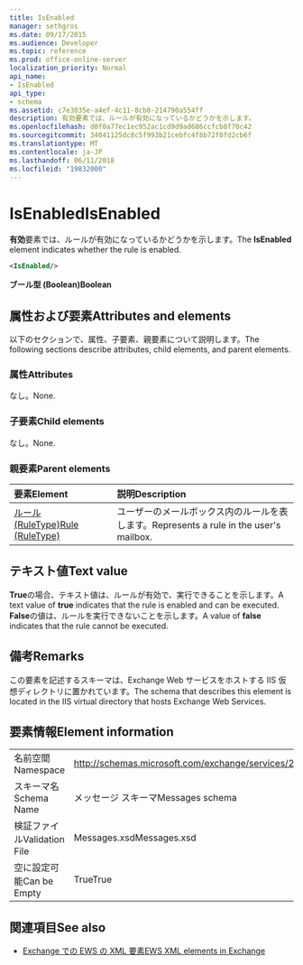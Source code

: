 ```yaml
---
title: IsEnabled
manager: sethgros
ms.date: 09/17/2015
ms.audience: Developer
ms.topic: reference
ms.prod: office-online-server
localization_priority: Normal
api_name:
- IsEnabled
api_type:
- schema
ms.assetid: c7e3035e-a4ef-4c11-8cb0-214790a554ff
description: 有効要素では、ルールが有効になっているかどうかを示します。
ms.openlocfilehash: d0f0a77ec1ec952ac1cd9d9ad686ccfcb8f70c42
ms.sourcegitcommit: 34041125dc8c5f993b21cebfc4f8b72f0fd2cb6f
ms.translationtype: MT
ms.contentlocale: ja-JP
ms.lasthandoff: 06/11/2018
ms.locfileid: "19832000"
---
```

# <a name="isenabled"></a><span data-ttu-id="d831b-103">IsEnabled</span><span class="sxs-lookup"><span data-stu-id="d831b-103">IsEnabled</span></span>

<span data-ttu-id="d831b-104">**有効**要素では、ルールが有効になっているかどうかを示します。</span><span class="sxs-lookup"><span data-stu-id="d831b-104">The **IsEnabled** element indicates whether the rule is enabled.</span></span> 
  
```XML
<IsEnabled/>
```

 <span data-ttu-id="d831b-105">**ブール型 (Boolean)**</span><span class="sxs-lookup"><span data-stu-id="d831b-105">**Boolean**</span></span>
## <a name="attributes-and-elements"></a><span data-ttu-id="d831b-106">属性および要素</span><span class="sxs-lookup"><span data-stu-id="d831b-106">Attributes and elements</span></span>

<span data-ttu-id="d831b-107">以下のセクションで、属性、子要素、親要素について説明します。</span><span class="sxs-lookup"><span data-stu-id="d831b-107">The following sections describe attributes, child elements, and parent elements.</span></span>
  
### <a name="attributes"></a><span data-ttu-id="d831b-108">属性</span><span class="sxs-lookup"><span data-stu-id="d831b-108">Attributes</span></span>

<span data-ttu-id="d831b-109">なし。</span><span class="sxs-lookup"><span data-stu-id="d831b-109">None.</span></span>
  
### <a name="child-elements"></a><span data-ttu-id="d831b-110">子要素</span><span class="sxs-lookup"><span data-stu-id="d831b-110">Child elements</span></span>

<span data-ttu-id="d831b-111">なし。</span><span class="sxs-lookup"><span data-stu-id="d831b-111">None.</span></span>
  
### <a name="parent-elements"></a><span data-ttu-id="d831b-112">親要素</span><span class="sxs-lookup"><span data-stu-id="d831b-112">Parent elements</span></span>

|<span data-ttu-id="d831b-113">**要素**</span><span class="sxs-lookup"><span data-stu-id="d831b-113">**Element**</span></span>|<span data-ttu-id="d831b-114">**説明**</span><span class="sxs-lookup"><span data-stu-id="d831b-114">**Description**</span></span>|
|:-----|:-----|
|[<span data-ttu-id="d831b-115">ルール (RuleType)</span><span class="sxs-lookup"><span data-stu-id="d831b-115">Rule (RuleType)</span></span>](rule-ruletype.md) <br/> |<span data-ttu-id="d831b-116">ユーザーのメールボックス内のルールを表します。</span><span class="sxs-lookup"><span data-stu-id="d831b-116">Represents a rule in the user's mailbox.</span></span>  <br/> |
   
## <a name="text-value"></a><span data-ttu-id="d831b-117">テキスト値</span><span class="sxs-lookup"><span data-stu-id="d831b-117">Text value</span></span>

<span data-ttu-id="d831b-118">**True**の場合、テキスト値は、ルールが有効で、実行できることを示します。</span><span class="sxs-lookup"><span data-stu-id="d831b-118">A text value of **true** indicates that the rule is enabled and can be executed.</span></span> <span data-ttu-id="d831b-119">**False**の値は、ルールを実行できないことを示します。</span><span class="sxs-lookup"><span data-stu-id="d831b-119">A value of **false** indicates that the rule cannot be executed.</span></span> 
  
## <a name="remarks"></a><span data-ttu-id="d831b-120">備考</span><span class="sxs-lookup"><span data-stu-id="d831b-120">Remarks</span></span>

<span data-ttu-id="d831b-121">この要素を記述するスキーマは、Exchange Web サービスをホストする IIS 仮想ディレクトリに置かれています。</span><span class="sxs-lookup"><span data-stu-id="d831b-121">The schema that describes this element is located in the IIS virtual directory that hosts Exchange Web Services.</span></span>
  
## <a name="element-information"></a><span data-ttu-id="d831b-122">要素情報</span><span class="sxs-lookup"><span data-stu-id="d831b-122">Element information</span></span>

|||
|:-----|:-----|
|<span data-ttu-id="d831b-123">名前空間</span><span class="sxs-lookup"><span data-stu-id="d831b-123">Namespace</span></span>  <br/> |http://schemas.microsoft.com/exchange/services/2006/messages  <br/> |
|<span data-ttu-id="d831b-124">スキーマ名</span><span class="sxs-lookup"><span data-stu-id="d831b-124">Schema Name</span></span>  <br/> |<span data-ttu-id="d831b-125">メッセージ スキーマ</span><span class="sxs-lookup"><span data-stu-id="d831b-125">Messages schema</span></span>  <br/> |
|<span data-ttu-id="d831b-126">検証ファイル</span><span class="sxs-lookup"><span data-stu-id="d831b-126">Validation File</span></span>  <br/> |<span data-ttu-id="d831b-127">Messages.xsd</span><span class="sxs-lookup"><span data-stu-id="d831b-127">Messages.xsd</span></span>  <br/> |
|<span data-ttu-id="d831b-128">空に設定可能</span><span class="sxs-lookup"><span data-stu-id="d831b-128">Can be Empty</span></span>  <br/> |<span data-ttu-id="d831b-129">True</span><span class="sxs-lookup"><span data-stu-id="d831b-129">True</span></span>  <br/> |
   
## <a name="see-also"></a><span data-ttu-id="d831b-130">関連項目</span><span class="sxs-lookup"><span data-stu-id="d831b-130">See also</span></span>



- [<span data-ttu-id="d831b-131">Exchange での EWS の XML 要素</span><span class="sxs-lookup"><span data-stu-id="d831b-131">EWS XML elements in Exchange</span></span>](ews-xml-elements-in-exchange.md)

